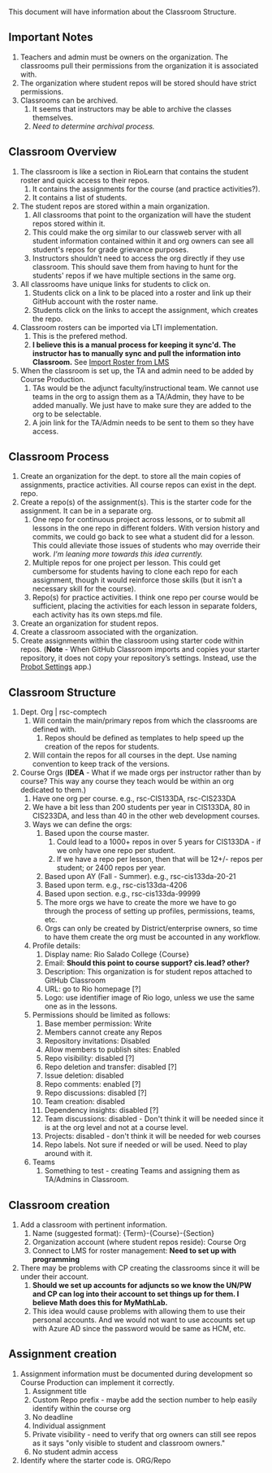 This document will have information about the Classroom Structure.

## Important Notes
1. Teachers and admin must be owners on the organization. The classrooms pull their permissions from the organization it is associated with.
2. The organization where student repos will be stored should have strict permissions.
3. Classrooms can be archived. 
   1. It seems that instructors may be able to archive the classes themselves. 
   2. *Need to determine archival process.*

## Classroom Overview
1. The classroom is like a section in RioLearn that contains the student roster and quick access to their repos.
   1. It contains the assignments for the course (and practice activities?).
   2. It contains a list of students.
2. The student repos are stored within a main organization.
   1. All classrooms that point to the organization will have the student repos stored within it.
   2. This could make the org similar to our classweb server with all student information contained within it and org owners can see all student's repos for grade grievance purposes.
   3. Instructors shouldn't need to access the org directly if they use classroom. This should save them from having to hunt for the students' repos if we have multiple sections in the same org.
3. All classrooms have unique links for students to click on.
   1. Students click on a link to be placed into a roster and link up their GitHub account with the roster name.
   2. Students click on the links to accept the assignment, which creates the repo.
4. Classroom rosters can be imported via LTI implementation. 
   1. This is the prefered method.
   2. **I believe this is a manual process for keeping it sync'd. The instructor has to manually sync and pull the information into Classroom.** See [Import Roster from LMS](https://classroom.github.com/help/import-roster-from-lms)
5. When the classroom is set up, the TA and admin need to be added by Course Production.
   1. TAs would be the adjunct faculty/instructional team. We cannot use teams in the org to assign them as a TA/Admin, they have to be added manually. We just have to make sure they are added to the org to be selectable.
   2. A join link for the TA/Admin needs to be sent to them so they have access.
   
## Classroom Process
1. Create an organization for the dept. to store all the main copies of assignments, practice activities. All course repos can exist in the dept. repo.
2. Create a repo(s) of the assignment(s). This is the starter code for the assignment. It can be in a separate org.
   1. One repo for continuous project across lessons, or to submit all lessons in the one repo in different folders. With version history and commits, we could go back to see what a student did for a lesson. This could alleviate those issues of students who may override their work. *I'm leaning more towards this idea currently.*
   2. Multiple repos for one project per lesson. This could get cumbersome for students having to clone each repo for each assignment, though it would reinforce those skills (but it isn't a necessary skill for the course).
   3. Repo(s) for practice activities. I think one repo per course would be sufficient, placing the activities for each lesson in separate folders, each activity has its own steps.md file.
3. Create an organization for student repos.
4. Create a classroom associated with the organization.
5. Create assignments within the classroom using starter code within repos. (**Note** - When GitHub Classroom imports and copies your starter repository, it does not copy your repository’s settings. Instead, use the [Probot Settings](https://classroom.github.com/help/probot-settings) app.)

## Classroom Structure
1. Dept. Org | rsc-comptech
   1. Will contain the main/primary repos from which the classrooms are defined with.
      1. Repos should be defined as templates to help speed up the creation of the repos for students.
   2. Will contain the repos for all courses in the dept. Use naming convention to keep track of the versions.
2. Course Orgs (**IDEA** - What if we made orgs per instructor rather than by course? This way any course they teach would be within an org dedicated to them.)
   1. Have one org per course. e.g., rsc-CIS133DA, rsc-CIS233DA
   2. We have a bit less than 200 students per year in CIS133DA, 80 in CIS233DA, and less than 40 in the other web development courses.
   3. Ways we can define the orgs:
      1. Based upon the course master.
         1. Could lead to a 1000+ repos in over 5 years for CIS133DA - if we only have one repo per student.
         2. If we have a repo per lesson, then that will be 12+/- repos per student; or 2400 repos per year.
      2. Based upon AY (Fall - Summer). e.g., rsc-cis133da-20-21
      3. Based upon term. e.g., rsc-cis133da-4206
      4. Based upon section. e.g., rsc-cis133da-99999
      5. The more orgs we have to create the more we have to go through the process of setting up profiles, permissions, teams, etc.
      6. Orgs can only be created by District/enterprise owners, so time to have them create the org must be accounted in any workflow.
   4. Profile details:
      1. Display name: Rio Salado College {Course}
      2. Email: **Should this point to course support? cis.lead? other?**
      3. Description: This organization is for student repos attached to GitHub Classroom
      4. URL: go to Rio homepage [?]
      5. Logo: use identifier image of Rio logo, unless we use the same one as in the lessons.
   5. Permissions should be limited as follows:
      1. Base member permission: Write
      2. Members cannot create any Repos
      3. Repository invitations: Disabled
      4. Allow members to publish sites: Enabled
      5. Repo visibility: disabled [?]
      7. Repo deletion and transfer: disabled [?]
      8. Issue deletion: disabled
      9. Repo comments: enabled [?]
      10. Repo discussions: disabled [?]
      11. Team creation: disabled
      12. Dependency insights: disabled [?]
      13. Team discussions: disabled - Don't think it will be needed since it is at the org level and not at a course level.
      14. Projects: disabled - don't think it will be needed for web courses
      15. Repo labels. Not sure if needed or will be used. Need to play around with it.
   6. Teams
      1. Something to test - creating Teams and assigning them as TA/Admins in Classroom.

## Classroom creation
1. Add a classroom with pertinent information.
   1. Name (suggested format): {Term}-{Course}-{Section}
   2. Organization account (where student repos reside): Course Org
   3. Connect to LMS for roster management: **Need to set up with programming**
2. There may be problems with CP creating the classrooms since it will be under their account. 
   1. **Should we set up accounts for adjuncts so we know the UN/PW and CP can log into their account to set things up for them. I believe Math does this for MyMathLab.**
   2. This idea would cause problems with allowing them to use their personal accounts. And we would not want to use accounts set up with Azure AD since the password would be same as HCM, etc.

## Assignment creation
1. Assignment information must be documented during development so Course Production can implement it correctly.
   1. Assignment title
   2. Custom Repo prefix - maybe add the section number to help easily identify within the course org
   3. No deadline
   4. Individual assignment
   5. Private visibility - need to verify that org owners can still see repos as it says "only visible to student and classroom owners."
   6. No student admin access
2. Identify where the starter code is. ORG/Repo
